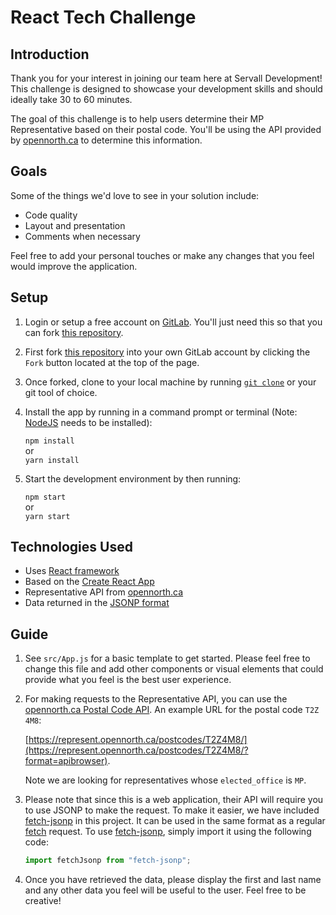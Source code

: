 # React Tech Challenge

## Introduction

Thank you for your interest in joining our team here at Servall Development! This challenge is designed  to showcase your development skills and should ideally take 30 to 60 minutes.

The goal of this challenge is to help users  determine their MP Representative based on their postal code. You'll be using the API provided by [opennorth.ca](https://represent.opennorth.ca/api/) to determine this information.


## Goals

Some of the things we'd love to see in your solution include:

- Code quality
- Layout and presentation
- Comments when necessary

Feel free to add your personal touches or make any changes that you feel would improve the application.


## Setup

1. Login or setup a free account on [GitLab](https://about.gitlab.com/). You'll just need this so that you can fork [this repository](https://gitlab.com/servall/tech-challenge/react-challenge).

2. First fork [this repository](https://gitlab.com/servall/tech-challenge/react-challenge) into your own GitLab account by clicking the `Fork` button located at the top of the page.

3. Once forked, clone to your local machine by running [`git clone`](https://git-scm.com/docs/git-clone) or your git tool of choice.

4. Install the app by running in a command prompt or terminal (Note: [NodeJS](https://nodejs.org/en/) needs to be installed):

      `npm install`   
      or   
      `yarn install`   

5. Start the development environment by then running:

      `npm start`   
      or   
      `yarn start`   


## Technologies Used

- Uses [React framework](https://reactjs.org/docs/hello-world.html)
- Based on the [Create React App](https://github.com/facebookincubator/create-react-app)
- Representative API from [opennorth.ca](https://represent.opennorth.ca/api/)
- Data returned in the [JSONP format](https://stackoverflow.com/questions/3839966/can-anyone-explain-what-jsonp-is-in-layman-terms)

## Guide

1. See `src/App.js` for a basic template to get started. Please feel free to change this file and add other components or visual elements that could provide what you feel is the best user experience.
2. For making requests to the Representative API, you can use the [opennorth.ca Postal Code API](https://represent.opennorth.ca/api/#postcode). An example URL for the postal code `T2Z 4M8`:

    [https://represent.opennorth.ca/postcodes/T2Z4M8/](https://represent.opennorth.ca/postcodes/T2Z4M8/?format=apibrowser).

    Note we are looking for representatives whose `elected_office` is `MP`.

3. Please note that since this is a web application, their API will require you to use JSONP to make the request. To make it easier, we have included [fetch-jsonp](https://github.com/camsong/fetch-jsonp) in this project. It can be used in the same format as a regular [fetch](https://developer.mozilla.org/en-US/docs/Web/API/Fetch_API/Using_Fetch) request. To use [fetch-jsonp](https://github.com/camsong/fetch-jsonp), simply import it using the following code:

    ```javascript
    import fetchJsonp from "fetch-jsonp";
    ```

4. Once you have retrieved the data, please display the first and last name and any other data you feel will be useful to the user. Feel free to be creative!
